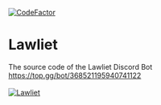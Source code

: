 [![CodeFactor](https://www.codefactor.io/repository/github/aninoss/lawliet-bot/badge)](https://www.codefactor.io/repository/github/aninoss/lawliet-bot)
# Lawliet
The source code of the Lawliet Discord Bot  
https://top.gg/bot/368521195940741122
<br><br>
<a href="https://top.gg/bot/368521195940741122" >
  <img src="https://top.gg/api/widget/368521195940741122.svg" alt="Lawliet" />
</a>
